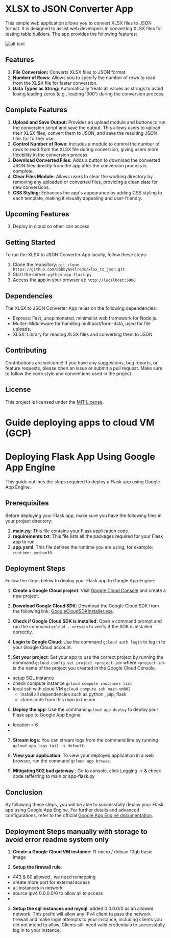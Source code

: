 # XLSX to JSON Converter App

This simple web application allows you to convert XLSX files to JSON format. It is designed to assist web developers in converting XLSX files for testing table builders. The app provides the following features:

![alt text](https://miro.medium.com/v2/resize:fit:828/format:webp/1*VOSVN3CNVvXpyaS9GgOpoA.png)

## Features

1. **File Conversion:** Converts XLSX files to JSON format.
2. **Number of Rows:** Allows you to specify the number of rows to read from the XLSX file for faster conversion.
3. **Data Types as String:** Automatically treats all values as strings to avoid losing leading zeros (e.g., leading '000') during the conversion process.

## Complete Features 

1. **Upload and Save Output:** Provides an upload module and buttons to run the conversion script and save the output. This allows users to upload their XLSX files, convert them to JSON, and save the resulting JSON files for further use.
2. **Control Number of Rows:** Includes a module to control the number of rows to read from the XLSX file during conversion, giving users more flexibility in the conversion process.
3. **Download Converted Files:** Adds a button to download the converted JSON files directly from the app after the conversion process is complete.
4. **Clear Files Module:** Allows users to clear the working directory by removing any uploaded or converted files, providing a clean slate for new conversions.
5. **CSS Styling:** Enhances the app's appearance by adding CSS styling to each template, making it visually appealing and user-friendly.

## Upcoming Features 

1. Deploy in cloud so other can access 

## Getting Started

To run the XLSX to JSON Converter App locally, follow these steps:

1. Clone the repository: `git clone https://github.com/BobbyAxelrods/xlsx_to_json.git`
2. Start the server: `python app-flask.py`
3. Access the app in your browser at: `http://localhost:5000`

## Dependencies

The XLSX to JSON Converter App relies on the following dependencies:

- Express: Fast, unopinionated, minimalist web framework for Node.js.
- Multer: Middleware for handling multipart/form-data, used for file uploads.
- XLSX: Library for reading XLSX files and converting them to JSON.

## Contributing

Contributions are welcome! If you have any suggestions, bug reports, or feature requests, please open an issue or submit a pull request. Make sure to follow the code style and conventions used in the project.

## License

This project is licensed under the [MIT License](LICENSE).


# Guide deploying apps to cloud VM (GCP)
# Deploying Flask App Using Google App Engine

This guide outlines the steps required to deploy a Flask app using Google App Engine.

## Prerequisites

Before deploying your Flask app, make sure you have the following files in your project directory:

1. **main.py**: This file contains your Flask application code.
2. **requirements.txt**: This file lists all the packages required for your Flask app to run.
3. **app.yaml**: This file defines the runtime you are using, for example: `runtime: python38`.

## Deployment Steps

Follow the steps below to deploy your Flask app to Google App Engine:

1. **Create a Google Cloud project**: Visit [Google Cloud Console](https://console.cloud.google.com/) and create a new project.

2. **Download Google Cloud SDK**: Download the Google Cloud SDK from the following link: [GoogleCloudSDKInstaller.exe](https://dl.google.com/dl/cloudsdk/channels/rapid/GoogleCloudSDKInstaller.exe).

3. **Check if Google Cloud SDK is installed**: Open a command prompt and run the command `gcloud --version` to verify if the SDK is installed correctly.

4. **Login to Google Cloud**: Use the command `gcloud auth login` to log in to your Google Cloud account.

5. **Set your project**: Set your app to use the correct project by running the command `gcloud config set project <project-id>` where `<project-id>` is the name of the project you created in the Google Cloud Console.
- setup SQL instance 
- check compute instance `gcloud compute instances list`
- local ssh with cloud VM  `gcloud compute ssh main-vm002`
    - Install all dependencies such as python , pip, flask 
    - clone code from this repo in the vm 

6. **Deploy the app**: Use the command `gcloud app deploy` to deploy your Flask app to Google App Engine.

- location = 6
- 

7. **Stream logs**: You can stream logs from the command line by running `gcloud app logs tail -s default`.

8. **View your application**: To view your deployed application in a web browser, run the command `gcloud app browse`.

9. **Mitigating 502 bad gateway** : Go to console, click Logging -> & check code refferring to main or app-flask.py 
## Conclusion

By following these steps, you will be able to successfully deploy your Flask app using Google App Engine. For further details and advanced configurations, refer to the official [Google App Engine documentation](https://cloud.google.com/appengine/docs/standard).


## Deployment Steps manually with storage to avoid error readme system only

1. **Create a Google Cloud VM instance**: f1-micro / debian 10gb basic image

2. **Setup the firewall rule**: 
- 443 & 80 allowed , we need remapping 
- create more port for external access 
- all instances in network 
- source ipv4 0.0.0.0/0 to allow all to access 
-

3. **Setup the sql instances and mysql**: 
added 0.0.0.0/0 as an allowed network. This prefix will allow any IPv4 client to pass the network firewall and make login attempts to your instance, including clients you did not intend to allow. Clients still need valid credentials to successfully log in to your instance.


